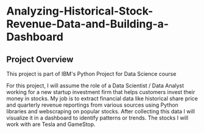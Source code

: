 # Analyzing-Historical-Stock-Revenue-Data-and-Building-a-Dashboard

## Project Overview

This project is part of IBM's Python Project for Data Science course

For this project, I will assume the role of a Data Scientist / Data Analyst working for a new startup investment firm that helps customers invest their money in stocks. My job is to extract financial data like historical share price and quarterly revenue reportings from various sources using Python libraries and webscraping on popular stocks. After collecting this data I will visualize it in a dashboard to identify patterns or trends. The stocks I will work with are Tesla and GameStop.
